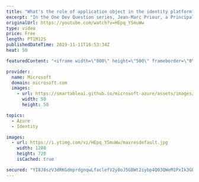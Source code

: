 ```yaml
---
title: "What's the role of application object in the identity platform? | One Dev Question: Jean-Marc Prieur"
excerpt: "In the One Dev Question series, Jean-Marc Prieur, a Principal Program Manager Program Manager working on the Microsoft identity platform, explains the role of the Azure Active Directory application object in the Microsoft identity platform.   Get more information at: https://docs.microsoft.com/azure/active-directory/develop/"
originalUrl: https://youtube.com/watch?v=HEpq_YSmuWw
type: video
price: Free
length: PT1M12S
publishedDateTime: 2019-11-11T16:53:34Z
heat: 50

featuredContent: "<iframe width=\"800\" height=\"500\" frameborder=\"0\" src=\"https://www.youtube.com/embed/HEpq_YSmuWw\" allow=\"accelerometer; autoplay; encrypted-media; gyroscope; picture-in-picture\" allowfullscreen></iframe>"

provider:
  name: Microsoft
  domain: microsoft.com
  images:
    - url: https://smartableai.github.io/microsoft-azure/assets/images/organizations/microsoft.com-50x50.jpg
      width: 50
      height: 50

topics:
  - Azure
  - Identity

images:
  - url: https://i.ytimg.com/vi/HEpq_YSmuWw/maxresdefault.jpg
    width: 1280
    height: 720
    isCached: true

secured: "YI8J8szV3dRKGdmprdgnqwLfaclefV2y8oJ5GBWt2iybp4Q03QWeM1PxIk3GbVIV4bTgU4UAOGadbam5laQJWXMBTfJ5T6nhtiVi0SPIwpOUCU4S/J4IYkBnltUQB9Pq5LTb7g1e3sv0mLdIVIwBSya3tOEoLBL3YMqn/WL8v34U6iVNGgIm3S47g/aua0r1bPTC4PwCKqaNnEJLbGUEp8AvI/eFsmMGjA6iS2Lp3RpQ1orYIp/ZLgIeoiFT7wA2nbrfrC6jq2UjGmymNA6X1LXgbfOim8QM2Ggc/faud6dm6bYgiKx8d2WTZp3ZWPnXAxLl/gjG1JcV10zfjpAD4ho6cdD61R8rRpYZc8ddWFkN0DauUtGFr1p0cOBkvhPV4zefrWdWNDspQCHJyigHmG/SlNLirn+S0M7SiATzyrg=;4qpJJYcL23hwo4/6I332qQ=="
---
```


